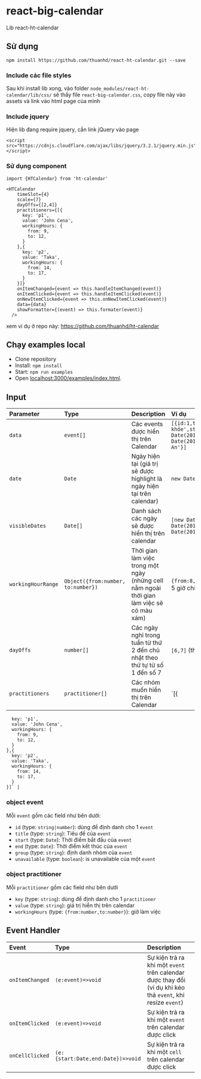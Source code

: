 react-big-calendar
========================

Lib react-ht-calendar

## Sử dụng
```
npm install https://github.com/thuanhd/react-ht-calendar.git --save
```
### Include các file styles

Sau khi install lib xong, vào folder `node_modules/react-ht-calendar/lib/css/` sẽ thấy file `react-big-calendar.css`, copy file này vào assets và link vào html page của mình

### Include jquery

Hiện lib đang require jquery, cần link jQuery vào page
```
<script src="https://cdnjs.cloudflare.com/ajax/libs/jquery/3.2.1/jquery.min.js"></script>
```
### Sử dụng component
```
import {HTCalendar} from 'ht-calendar'
```
```
<HTCalendar
    timeSlot={4}
    scale={7}
    dayOffs={[2,4]}
    practitioners={[{
      key: 'p1',
      value: 'John Cena',
      workingHours: {
        from: 9,
        to: 12,
      }
    },{
      key: 'p2',
      value: 'Taka',
      workingHours: {
        from: 14,
        to: 17,
      }
    }]}
    onItemChanged={event => this.handleItemChanged(event)}
    onItemClicked={event => this.handleItemClicked(event)}
    onNewItemClicked={event => this.onNewItemClicked(event)}
    data={data}
    showFormatter={(event) => this.formater(event)}
  />
```
xem ví dụ ở repo này: https://github.com/thuanhd/ht-calendar

## Chạy examples local

* Clone repository
* Install: `npm install`
* Start: `npm run examples`
* Open [localhost:3000/examples/index.html](http://localhost:3000/examples/index.html).

## Input


| Parameter | Type | Description | Ví dụ |
|:---|:---|:---|:---|
| `data` | `event[]` | Các events được hiển thị trên Calendar | `[{id:1,title:'Khám sức khỏe',start: new Date(2018,0,1,10,30,0),end: new Date(2018,0,1,12,45,0),group:'Mr An'}]` |
| `date` | `Date` | Ngày hiện tại (giá trị sẽ được highlight là ngày hiện tại trên calendar) | `new Date()` |
| `visibleDates` | `Date[]` | Danh sách các ngày sẽ được hiển thị trên calendar | `[new Date(2018,0,1),new Date(2018,0,2),new Date(2018,0,3),]` |
| `workingHourRange` | `Object({from:number, to:number})` | Thời gian làm việc trong một ngày (những cell nằm ngoài thời gian làm việc sẽ có màu xám) | `{from:8,to:17}` từ 8 giờ sáng đến 5 giờ chiều |
| `dayOffs` | `number[]` | Các ngày nghỉ trong tuần từ thứ 2 đến chủ nhật theo thứ tự từ số 1 đến số 7 | `[6,7]` (thứ 7 và chủ nhật) |
| `practitioners` | `practitioner[]` | Các nhóm muốn hiển thị trên Calendar | `[{
      key: 'p1',
      value: 'John Cena',
      workingHours: {
        from: 9,
        to: 12,
      }
    },{
      key: 'p2',
      value: 'Taka',
      workingHours: {
        from: 14,
        to: 17,
      }
    }]` |



### object event

Mỗi `event` gồm các field như bên dưới:
 * `id` (type: `string|number`): dùng để định danh cho 1 `event`
 * `title` (type: `string`): Tiêu đề của `event`
 * `start` (type: `Date`): Thời điểm bắt đầu của `event`
 * `end` (type: `Date`): Thời điểm kết thúc của `event`
 * `group` (type: `string`): định danh nhóm của `event`
 * `unavailable` (type: `boolean`): is unavailable của một `event`
 
 ### object practitioner
 
 Mỗi `practitioner` gồm các field như bên dưới
 * `key` (type: `string`): dùng để định danh cho 1 `practitioner`
 * `value` (type: `string`): giá trị hiển thị trên calendar
 * `workingHours` (type: `{from:number,to:number}`): giờ làm việc

## Event Handler

| Event | Type | Description |
|:---|:---|:---|
| `onItemChanged` | `(e:event)=>void` | Sự kiện trả ra khi một `event` trên calendar được thay đổi (ví dụ khi kéo thả `event`, khi resize `event`) |
| `onItemClicked` | `(e:event)=>void` | Sự kiện trả ra khi một `event` trên calendar được click |
| `onCellClicked` | `(e:{start:Date,end:Date})=>void` | Sự kiện trả ra khi một `cell` trên calendar được click |


